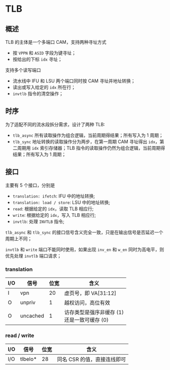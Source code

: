 # TLB

## 概述

TLB 的主体是一个多端口 CAM，支持两种寻址方式

- 按 `VPPN` 和 `ASID` 字段为键寻址；
- 按给出的下标 `idx` 寻址；

支持多个读写端口

- 流水线中 IFU 和 LSU 两个端口同时按 CAM 寻址并地址转换；
- 读出或写入给定的 `idx` 所在行；
- `invtlb` 指令的清空操作；

## 时序

为了适配不同的流水段拆分需求，设计了两种 TLB:

- `tlb_async` 所有读取操作为组合逻辑，当前周期得结果；所有写入为 1 周期；
- `tlb_sync` 地址转换的读取操作分为两步，在第一周期 CAM 寻址得出 `idx`，第二周期用 `idx` 索引存储器；TLB 指令的读取操作仍然为组合逻辑，当前周期得结果；所有写入为 1 周期；

## 接口

主要有 5 个接口，分别是 

- `translation: ifetch`: IFU 中的地址转换;
- `translation: load / store`: LSU 中的地址转换;
- `read`: 根据给定的 `idx`，读取 TLB 相应行;
- `write`: 根据给定的 `idx`，写入 TLB 相应行;
- `invtlb`: 处理 `INVTLB` 指令;

`tlb_async` 和 `tlb_sync` 的接口信号含义完全一致，只是在输出信号是否延迟一个周期上不同；

`invtlb` 和 `write` 端口不能同时使用，如果出现 `inv_en` 和 `w_en` 同时为高电平，则优先处理 `invtlb` 端口请求；

### translation

| I/O 	| 信号     	| 位宽 	| 含义                                           	|
|-----	|----------	|------	|------------------------------------------------	|
| I   	| vpn      	| 20   	| 虚页号，即 VA[31:12]                           	|
| O   	| unpriv   	| 1    	| 越权访问，高位有效                             	|
| O   	| uncached 	| 1    	| 访存类型是强序非缓存 (1)<br>还是一致可缓存 (0) 	|

### read / write

| I/O 	| 信号    	| 位宽 	| 含义                        	|
|-----	|---------	|------	|-----------------------------	|
| I/O 	| tlbelo* 	| 28   	| 同名 CSR 的值，直接连线即可 	|

### 
